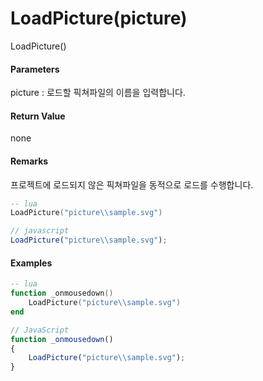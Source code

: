 # LoadPicture\(picture\)

LoadPicture\(\)

#### Parameters

picture : 로드할 픽쳐파일의 이름을 입력합니다.

#### Return Value

none

#### Remarks

프로젝트에 로드되지 않은 픽쳐파일을 동적으로 로드를 수행합니다.



```lua
-- lua
LoadPicture("picture\\sample.svg")
```

```js
// javascript
LoadPicture("picture\\sample.svg");
```

#### 

#### Examples

```lua
-- lua
function _onmousedown()
    LoadPicture("picture\\sample.svg")
end
```

```js
// JavaScript
function _onmousedown()
{    
    LoadPicture("picture\\sample.svg");
}
```



